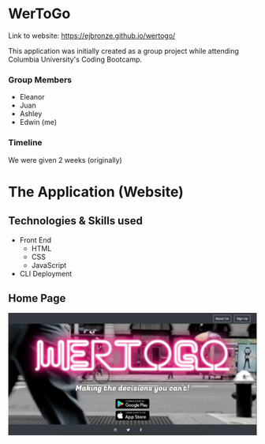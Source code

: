 # WerToGo

Link to website: https://ejbronze.github.io/wertogo/

This application was initially created as a group project while attending Columbia University's Coding Bootcamp.

### Group Members

- Eleanor
- Juan
- Ashley
- Edwin (me)

### Timeline

We were given 2 weeks (originally)

# The Application (Website)

## Technologies & Skills used

- Front End
  - HTML
  - CSS
  - JavaScript
- CLI Deployment

## Home Page

![HomePage](assets/images/screenshot.png?raw=true "HomePage")
